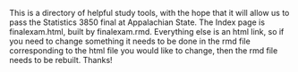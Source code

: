 This is a directory of helpful study tools, with the hope that it will allow us to pass the Statistics 3850 final at Appalachian State. The Index page is finalexam.html, built by finalexam.rmd. Everything else is an html link, so if you need to change something it needs to be done in the rmd file corresponding to the html file you would like to change, then the rmd file needs to be rebuilt. Thanks!